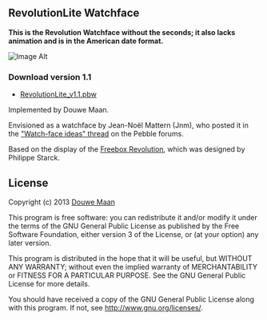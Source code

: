 ## RevolutionLite Watchface

**This is the Revolution Watchface without the seconds; it also lacks animation and is in the American date format.**

![Image Alt](https://github.com/iNate71/RevolutionLite/raw/master/images/picofwatchface.jpg)

### Download version 1.1
* [RevolutionLite_v1.1.pbw](https://github.com/iNate71/RevolutionLite/raw/master/build_versions/RevolutionLite_v1.1.pbw)

Implemented by Douwe Maan.

Envisioned as a watchface by Jean-Noël Mattern (Jnm), who posted it in the ["Watch-face ideas" thread](http://forums.getpebble.com/discussion/comment/3538/#Comment_3538) on the Pebble forums.

Based on the display of the [Freebox Revolution](http://www.free.fr/adsl/freebox-revolution.html), which was designed by Philippe Starck.


## License
Copyright (c) 2013 [Douwe Maan](http://www.douwemaan.com/)

This program is free software: you can redistribute it and/or modify
it under the terms of the GNU General Public License as published by
the Free Software Foundation, either version 3 of the License, or
(at your option) any later version.

This program is distributed in the hope that it will be useful,
but WITHOUT ANY WARRANTY; without even the implied warranty of
MERCHANTABILITY or FITNESS FOR A PARTICULAR PURPOSE.  See the
GNU General Public License for more details.

You should have received a copy of the GNU General Public License
along with this program.  If not, see <http://www.gnu.org/licenses/>.
